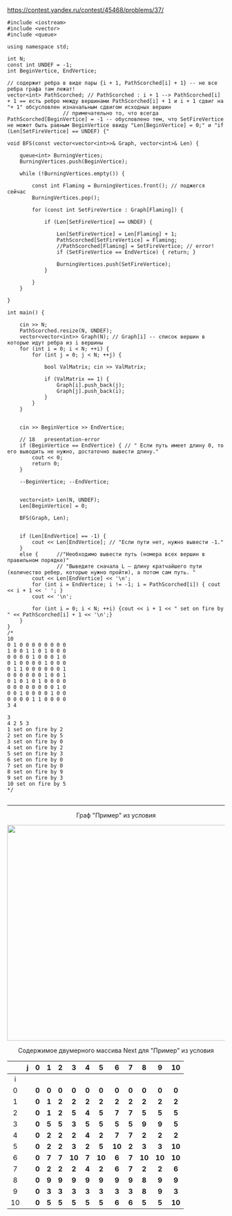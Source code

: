 https://contest.yandex.ru/contest/45468/problems/37/

```objectives
#include <iostream>
#include <vector> 
#include <queue>

using namespace std;

int N;
const int UNDEF = -1;
int BeginVertice, EndVertice;

// содержит ребра в виде пары {i + 1, PathScorched[i] + 1} -- не все ребра графа там лежат!
vector<int> PathScorched; // PathScorched : i + 1 --> PathScorched[i] + 1 == есть ребро между вершинами PathScorched[i] + 1 и i + 1 сдвиг на "+ 1" обсусловлен изначальным сдвигом исходных вершин
				  // примечательно то, что всегда PathScorched[BeginVertice] = -1 -- обусловлено тем, что SetFireVertice не может быть равным BeginVertice ввиду "Len[BeginVertice] = 0;" и "if (Len[SetFireVertice] == UNDEF) {"

void BFS(const vector<vector<int>>& Graph, vector<int>& Len) {

	queue<int> BurningVertices;
	BurningVertices.push(BeginVertice); 

	while (!BurningVertices.empty()) {

		const int Flaming = BurningVertices.front(); // поджегся сейчас
		BurningVertices.pop();

		for (const int SetFireVertice : Graph[Flaming]) {

			if (Len[SetFireVertice] == UNDEF) {
				
				Len[SetFireVertice] = Len[Flaming] + 1;
				PathScorched[SetFireVertice] = Flaming;
				//PathScorched[Flaming] = SetFireVertice; // error!
				if (SetFireVertice == EndVertice) { return; }
				
				BurningVertices.push(SetFireVertice);
			}

		}
	}

}

int main() {

	cin >> N;
	PathScorched.resize(N, UNDEF);
	vector<vector<int>> Graph(N); // Graph[i] -- список вершин в которые идут ребра из i вершины
	for (int i = 0; i < N; ++i) {
		for (int j = 0; j < N; ++j) {

			bool ValMatrix; cin >> ValMatrix;

			if (ValMatrix == 1) {
				Graph[i].push_back(j);
				Graph[j].push_back(i);
			}
		}
	}

	
	cin >> BeginVertice >> EndVertice;

	// 18	presentation-error
	if (BeginVertice == EndVertice) { // " Если путь имеет длину 0, то его выводить не нужно, достаточно вывести длину."
		cout << 0; 
		return 0; 
	}

	--BeginVertice; --EndVertice;


	vector<int> Len(N, UNDEF);
	Len[BeginVertice] = 0;

	BFS(Graph, Len);	

	
	if (Len[EndVertice] == -1) {
		cout << Len[EndVertice]; // "Если пути нет, нужно вывести -1."
	}
	else { 		//"Необходимо вывести путь (номера всех вершин в правильном порядке)"
	       		// "Выведите сначала L – длину кратчайшего пути (количество ребер, которые нужно пройти), а потом сам путь. "
		cout << Len[EndVertice] << '\n';
		for (int i = EndVertice; i != -1; i = PathScorched[i]) { cout << i + 1 << ' '; }
		cout << '\n';
		
		for (int i = 0; i < N; ++i) {cout << i + 1 << " set on fire by " << PathScorched[i] + 1 << '\n';}
	}
}
/*
10
0 1 0 0 0 0 0 0 0 0
1 0 0 1 1 0 1 0 0 0
0 0 0 0 1 0 0 0 1 0
0 1 0 0 0 0 1 0 0 0
0 1 1 0 0 0 0 0 0 1
0 0 0 0 0 0 1 0 0 1
0 1 0 1 0 1 0 0 0 0
0 0 0 0 0 0 0 0 1 0
0 0 1 0 0 0 0 1 0 0
0 0 0 0 1 1 0 0 0 0
3 4

3
4 2 5 3
1 set on fire by 2
2 set on fire by 5
3 set on fire by 0
4 set on fire by 2
5 set on fire by 3
6 set on fire by 0
7 set on fire by 0
8 set on fire by 9
9 set on fire by 3
10 set on fire by 5
*/


```

__________

 <p align="center">  Граф "Пример" из условия  </p> 

<img src="https://github.com/SkosMartren/useful-materials/blob/main/37_path_in_graph_example.png" width="1300" height="500"/>

 <p align="center">  Содержимое двумерного массива Next для "Пример" из условия  </p> 

|    	| j 	|   0   	|   1   	|   2   	|    3   	|   4   	|    5   	|    6   	|   7   	|    8   	|    9   	|   10   	|
|:--:	|:-:	|:-----:	|:-----:	|:-----:	|:------:	|:-----:	|:------:	|:------:	|:-----:	|:------:	|:------:	|:------:	|
|  i 	|   	|       	|       	|       	|        	|       	|        	|        	|       	|        	|        	|        	|
|  0 	|   	| **0** 	| **0** 	| **0** 	|  **0** 	| **0** 	|  **0** 	|  **0** 	| **0** 	|  **0** 	|  **0** 	|  **0** 	|
|  1 	|   	| **0** 	| **1** 	| **2** 	|  **2** 	| **2** 	|  **2** 	|  **2** 	| **2** 	|  **2** 	|  **2** 	|  **2** 	|
|  2 	|   	| **0** 	| **1** 	| **2** 	|  **5** 	| **4** 	|  **5** 	|  **7** 	| **7** 	|  **5** 	|  **5** 	|  **5** 	|
|  3 	|   	| **0** 	| **5** 	| **5** 	|  **3** 	| **5** 	|  **5** 	|  **5** 	| **5** 	|  **9** 	|  **9** 	|  **5** 	|
|  4 	|   	| **0** 	| **2** 	| **2** 	|  **2** 	| **4** 	|  **2** 	|  **7** 	| **7** 	|  **2** 	|  **2** 	|  **2** 	|
|  5 	|   	| **0** 	| **2** 	| **2** 	|  **3** 	| **2** 	|  **5** 	| **10** 	| **2** 	|  **3** 	|  **3** 	| **10** 	|
|  6 	|   	| **0** 	| **7** 	| **7** 	| **10** 	| **7** 	| **10** 	|  **6** 	| **7** 	| **10** 	| **10** 	| **10** 	|
|  7 	|   	| **0** 	| **2** 	| **2** 	|  **2** 	| **4** 	|  **2** 	|  **6** 	| **7** 	|  **2** 	|  **2** 	|  **6** 	|
|  8 	|   	| **0** 	| **9** 	| **9** 	|  **9** 	| **9** 	|  **9** 	|  **9** 	| **9** 	|  **8** 	|  **9** 	|  **9** 	|
|  9 	|   	| **0** 	| **3** 	| **3** 	|  **3** 	| **3** 	|  **3** 	|  **3** 	| **3** 	|  **8** 	|  **9** 	|  **3** 	|
| 10 	|   	| **0** 	| **5** 	| **5** 	|  **5** 	| **5** 	|  **5** 	|  **6** 	| **6** 	|  **5** 	|  **5** 	| **10** 	|
